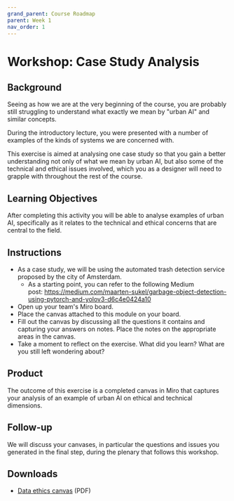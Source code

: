 ```yaml
---
grand_parent: Course Roadmap
parent: Week 1
nav_order: 1
---
```


# Workshop: Case Study Analysis

## Background

Seeing as how we are at the very beginning of the course, you are probably still struggling to understand what exactly we mean by "urban AI" and similar concepts.

During the introductory lecture, you were presented with a number of examples of the kinds of systems we are concerned with.

This exercise is aimed at analysing one case study so that you gain a better understanding not only of what we mean by urban AI, but also some of the technical and ethical issues involved, which you as a designer will need to grapple with throughout the rest of the course.

## Learning Objectives

After completing this activity you will be able to analyse examples of urban AI, specifically as it relates to the technical and ethical concerns that are central to the field.

## Instructions

-   As a case study, we will be using the automated trash detection service proposed by the city of Amsterdam.
    -   As a starting point, you can refer to the following Medium post: <https://medium.com/maarten-sukel/garbage-object-detection-using-pytorch-and-yolov3-d6c4e0424a10>
-   Open up your team's Miro board.
-   Place the canvas attached to this module on your board.
-   Fill out the canvas by discussing all the questions it contains and capturing your answers on notes. Place the notes on the appropriate areas in the canvas.
-   Take a moment to reflect on the exercise. What did you learn? What are you still left wondering about?

## Product

The outcome of this exercise is a completed canvas in Miro that captures your analysis of an example of urban AI on ethical and technical dimensions.

## Follow-up

We will discuss your canvases, in particular the questions and issues you generated in the final step, during the plenary that follows this workshop.

## Downloads

- [Data ethics canvas](../../../downloads/data-ethics-canvas-lite-v2.pdf) (PDF)